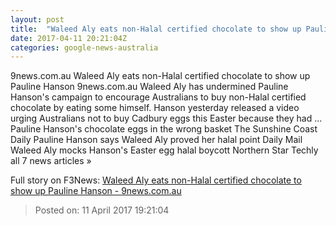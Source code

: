 ```yaml
---
layout: post
title:  "Waleed Aly eats non-Halal certified chocolate to show up Pauline Hanson - 9news.com.au"
date: 2017-04-11 20:21:04Z
categories: google-news-australia
---
```


9news.com.au Waleed Aly eats non-Halal certified chocolate to show up Pauline Hanson 9news.com.au Waleed Aly has undermined Pauline Hanson's campaign to encourage Australians to buy non-Halal certified chocolate by eating some himself. Hanson yesterday released a video urging Australians not to buy Cadbury eggs this Easter because they had ... Pauline Hanson's chocolate eggs in the wrong basket The Sunshine Coast Daily Pauline Hanson says Waleed Aly proved her halal point Daily Mail Waleed Aly mocks Hanson's Easter egg halal boycott Northern Star Techly all 7 news articles »


Full story on F3News: [Waleed Aly eats non-Halal certified chocolate to show up Pauline Hanson - 9news.com.au](http://www.f3nws.com/n/VbXhBG)

> Posted on: 11 April 2017 19:21:04
